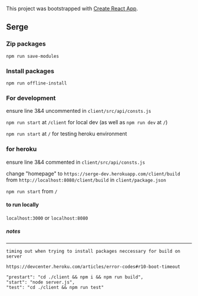 This project was bootstrapped with [Create React App](https://github.com/facebook/create-react-app).

## Serge

### Zip packages 
`npm run save-modules`

### Install packages 
`npm run offline-install`

### For development
ensure line 3&4 uncommented in `client/src/api/consts.js`

`npm run start` at `/client` for local dev (as well as `npm run dev` at `/`)

`npm run start` at `/` for testing heroku environment

### for heroku
ensure line 3&4 commented in `client/src/api/consts.js`

change "homepage" to `https://serge-dev.herokuapp.com/client/build` from `http://localhost:8080/client/build` in `client/package.json`

`npm run start` from `/` 

#### to run locally
`localhost:3000` or `localhost:8080`



##### notes
****
    timing out when trying to install packages neccessary for build on server

    https://devcenter.heroku.com/articles/error-codes#r10-boot-timeout
    
    "prestart": "cd ./client && npm i && npm run build",
    "start": "node server.js",
    "test": "cd ./client && npm run test"
